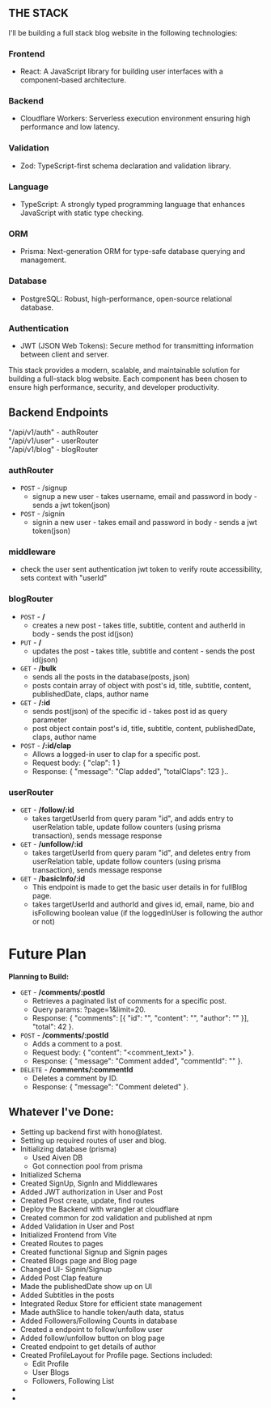 ## THE STACK

I'll be building a full stack blog website in the following technologies: 
### Frontend
- React: A JavaScript library for building user interfaces with a component-based architecture.
### Backend
- Cloudflare Workers: Serverless execution environment ensuring high performance and low latency.
### Validation
- Zod: TypeScript-first schema declaration and validation library.
### Language
- TypeScript: A strongly typed programming language that enhances JavaScript with static type checking.
### ORM
- Prisma: Next-generation ORM for type-safe database querying and management.
### Database
- PostgreSQL: Robust, high-performance, open-source relational database.
### Authentication
- JWT (JSON Web Tokens): Secure method for transmitting information between client and server.

This stack provides a modern, scalable, and maintainable solution for building a full-stack blog website. Each component has been chosen to ensure high performance, security, and developer productivity.


## Backend Endpoints
"/api/v1/auth" - authRouter <br>
"/api/v1/user" - userRouter <br>
"/api/v1/blog" - blogRouter <br>

### authRouter
- `POST` - /signup
    - signup a new user - takes username, email and password in body - sends a jwt token(json)
- `POST` - /signin
    - signin a new user - takes email and password in body - sends a jwt token(json)


### middleware 
- check the user sent authentication jwt token to verify route accessibility, sets context with "userId"


### blogRouter
- `POST` - **/**
    - creates a new post - takes title, subtitle, content and autherId in body - sends the post id(json)
- `PUT` - **/**
    - updates the post - takes title, subtitle and content - sends the post id(json)
- `GET` - **/bulk**
    - sends all the posts in the database(posts, json)
    - posts contain array of object with post's id, title, subtitle, content, publishedDate, claps, author name 
- `GET` - **/:id**
    - sends post(json) of the specific id - takes post id as query parameter
    - post object contain post's id, title, subtitle, content, publishedDate, claps, author name 
- `POST` - **/:id/clap**
    - Allows a logged-in user to clap for a specific post.
    - Request body: { "clap": 1 }
    - Response: { "message": "Clap added", "totalClaps": 123 }..


### userRouter
- `GET` - **/follow/:id**
    - takes targetUserId from query param "id", and adds entry to userRelation table, update follow counters (using prisma transaction), sends message response
- `GET` - **/unfollow/:id**
    - takes targetUserId from query param "id", and deletes entry from userRelation table, update follow counters (using prisma transaction), sends message response
- `GET` - **/basicInfo/:id**
    - This endpoint is made to get the basic user details in for fullBlog page.
    - takes targetUserId and authorId and gives id, email, name, bio and isFollowing boolean value (if the loggedInUser is following the author or not)




# Future Plan 
**Planning to Build:**
- `GET` - **/comments/:postId**
    - Retrieves a paginated list of comments for a specific post.
    - Query params: ?page=1&limit=20.
    - Response: { "comments": [{ "id": "<id>", "content": "<text>", "author": "<name>" }], "total": 42 }.
- `POST` - **/comments/:postId**
    - Adds a comment to a post.
    - Request body: { "content": "<comment_text>" }.
    - Response: { "message": "Comment added", "commentId": "<id>" }.
- `DELETE` - **/comments/:commentId**
    - Deletes a comment by ID.
    - Response: { "message": "Comment deleted" }.





## Whatever I've Done:
- Setting up backend first with hono@latest.
- Setting up required routes of user and blog.
- Initializing database (prisma)
    - Used Aiven DB
    - Got connection pool from prisma
- Initialized Schema
- Created SignUp, SignIn and Middlewares
- Added JWT authorization in User and Post
- Created Post create, update, find routes
- Deploy the Backend with wrangler at cloudflare
- Created common for zod validation and published at npm
- Added Validation in User and Post
- Initialized Frontend from Vite
- Created Routes to pages
- Created functional Signup and Signin pages
- Created Blogs page and Blog page
- Changed UI- Signin/Signup
- Added Post Clap feature
- Made the publishedDate show up on UI
- Added Subtitles in the posts
- Integrated Redux Store for efficient state management
- Made authSlice to handle token/auth data, status
- Added Followers/Following Counts in database
- Created a endpoint to follow/unfollow user
- Added follow/unfollow button on blog page
- Created endpoint to get details of author
- Created ProfileLayout for Profile page. Sections included:
    - Edit Profile
    - User Blogs
    - Followers, Following List
-
-